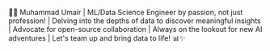 👨‍💻 Muhammad Umair | ML/Data Science Engineer by passion, not just profession! | Delving into the depths of data to discover meaningful insights | Advocate for open-source collaboration | Always on the lookout for new AI adventures | Let's team up and bring data to life! 📊✨
